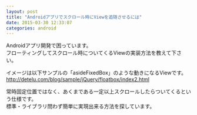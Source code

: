 ```yaml
---
layout: post
title: "Androidアプリでスクロール時にViewを追随させるには"
date: 2015-03-30 12:33:07
categories: android
---
```

<p>Androidアプリ開発で困っています。<br>
フローティングしてスクロール時についてくるViewの実装方法を教えて下さい。</p>

<p>イメージは以下サンプルの「asideFixedBox」のような動きになるViewです。<br>
<a href="http://detelu.com/blog/sample/jQuery/floatbox/index2.html" rel="nofollow">http://detelu.com/blog/sample/jQuery/floatbox/index2.html</a></p>

<p>常時固定位置ではなく、あくまである一定以上スクロールしたらついてくるという仕様です。<br>
標準・ライブラリ問わず簡単に実現出来る方法を探しています。</p>
